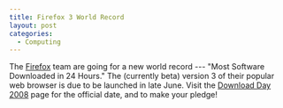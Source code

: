 ```yaml
---
title: Firefox 3 World Record
layout: post
categories:
  - Computing
---
```

The [Firefox](https://www.mozilla.org/firefox) team are going for a new world record --- "Most Software Downloaded in 24 Hours." The (currently beta) version 3 of their popular web browser is due to be launched in late June. Visit the [Download Day 2008](http://spreadfirefox.com/worldrecord) page for the official date, and to make your pledge!
